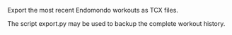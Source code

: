 Export the most recent Endomondo workouts as TCX files.

The script export.py may be used to backup the complete workout history.